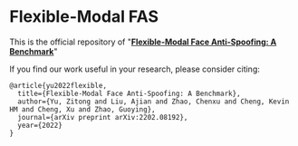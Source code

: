 # Flexible-Modal FAS

This is the official repository of "**[Flexible-Modal Face Anti-Spoofing: A Benchmark](https://arxiv.org/pdf/2202.08192.pdf)**"


If you find our work useful in your research, please consider citing:

    @article{yu2022flexible,
      title={Flexible-Modal Face Anti-Spoofing: A Benchmark},
      author={Yu, Zitong and Liu, Ajian and Zhao, Chenxu and Cheng, Kevin HM and Cheng, Xu and Zhao, Guoying},
      journal={arXiv preprint arXiv:2202.08192},
      year={2022}
    }

